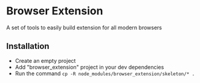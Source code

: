 # Browser Extension

A set of tools to easily build extension for all modern browsers

## Installation

- Create an empty project
- Add "browser_extension" project in your dev dependencies
- Run the command `cp -R node_modules/browser_extension/skeleton/* .`
